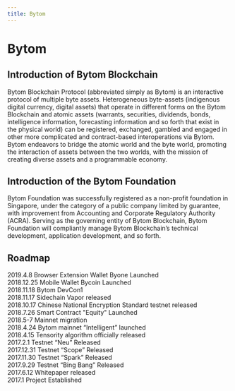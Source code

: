 ```yaml
---
title: Bytom
---
```


# Bytom

<a name="aeba24c9"></a>
## Introduction of Bytom Blockchain

Bytom Blockchain Protocol (abbreviated simply as
Bytom) is an interactive protocol of multiple byte assets. Heterogeneous
byte-assets (indigenous digital currency, digital assets) that operate in
different forms on the Bytom Blockchain and atomic assets (warrants,
securities, dividends, bonds, intelligence information, forecasting information
and so forth that exist in the physical world) can be registered, exchanged,
gambled and engaged in other more complicated and contract-based
interoperations via Bytom. Bytom endeavors to bridge the atomic world and the
byte world, promoting the interaction of assets between the two worlds, with
the mission of creating diverse assets and a programmable economy.

<a name="d2321231"></a>
## Introduction of the Bytom Foundation

Bytom Foundation was successfully registered as a
non-profit foundation in Singapore, under the category of a public company
limited by guarantee, with improvement from Accounting and Corporate Regulatory
Authority (ACRA). Serving as the governing entity of Bytom Blockchain, Bytom
Foundation will compliantly manage Bytom Blockchain’s technical development, application
development, and so forth.

<a name="Roadmap"></a>
## Roadmap

2019.4.8 Browser Extension Wallet Byone Launched<br />2018.12.25 Mobile Wallet Bycoin Launched<br />2018.11.18 Bytom DevCon1<br />2018.11.17 Sidechain Vapor released<br />2018.10.17 Chinese National Encryption Standard testnet released<br />2018.7.26 Smart Contract "Equity" Launched<br />2018.5-7 Mainnet migration<br />2018.4.24 Bytom mainnet “Intelligent” launched<br />2018.4.15 Tensority algorithm officially released<br />2017.2.1 Testnet “Neu” Released<br />2017.12.31 Testnet “Scope” Released<br />2017.11.30 Testnet “Spark” Released<br />2017.9.29 Testnet “Bing Bang” Released<br />2017.6.12 Whitepaper released<br />2017.1 Project Established
